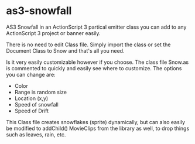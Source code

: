 # as3-snowfall
AS3 Snowfall in an ActionScript 3 partical emitter class you can add to any ActionScript 3 project or banner easily.

There is no need to edit Class file. Simply import the class or set the Document Class to Snow and that's all you need.

Is it very easily customizable however if you choose.
The class file Snow.as is commented to quickly and easily see where to customize.
The options you can change are:

* Color
* Range is random size
* Location (x,y)
* Speed of snowfall
* Speed of Drift

This Class file creates snowflakes (sprite) dynamically, but can also easily be modified to addChild() MovieClips from the library as well, to drop things such as leaves, rain, etc.

